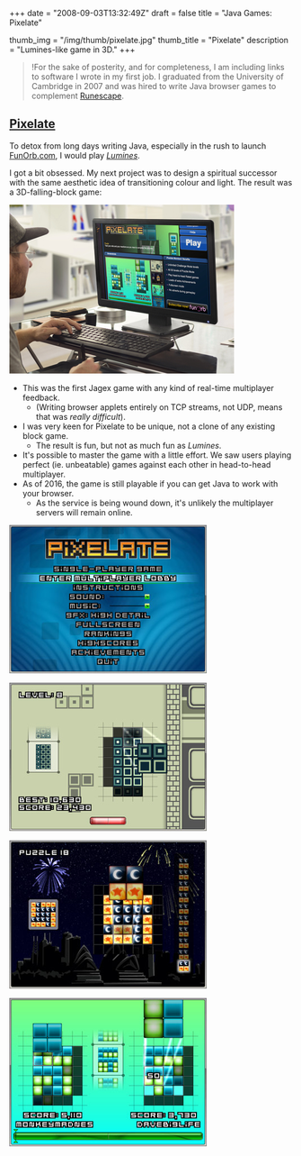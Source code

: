 +++
date = "2008-09-03T13:32:49Z"
draft = false
title = "Java Games: Pixelate"

thumb_img = "/img/thumb/pixelate.jpg"
thumb_title = "Pixelate"
description = "Lumines-like game in 3D."
+++

> !For the sake of posterity, and for completeness, I am including links to software I wrote in my first job. I graduated from the University of Cambridge in 2007 and was hired to write Java browser games to complement [Runescape](http://runescape.com).

## [Pixelate](http://www.funorb.com/info.ws?game=pixelate)

To detox from long days writing Java, especially in the rush to launch [FunOrb.com](http://funorb.com), I would play [_Lumines_](https://www.penny-arcade.com/comic/2005/03/25). 

I got a bit obsessed. My next project was to design a spiritual successor with the same aesthetic idea of transitioning colour and light. The result was a 3D-falling-block game:

[![Pixelate](/img/games_pixelate.jpg)](http://www.funorb.com/info.ws?game=pixelate)

* This was the first Jagex game with any kind of real-time multiplayer feedback.
  * (Writing browser applets entirely on TCP streams, not UDP, means that was _really difficult_).
* I was very keen for Pixelate to be unique, not a clone of any existing block game. 
  * The result is fun, but not as much fun as _Lumines_.
* It's possible to master the game with a little effort. We saw users playing perfect (ie. unbeatable) games against each other in head-to-head multiplayer.
* As of 2016, the game is still playable if you can get Java to work with your browser.
  * As the service is being wound down, it's unlikely the multiplayer servers will remain online.

![Screenshot 4](/img/pixelate4.jpg)

![Screenshot 1](/img/pixelate1.jpg)

![Screenshot 2](/img/pixelate2.jpg)

![Screenshot 3](/img/pixelate3.jpg)

